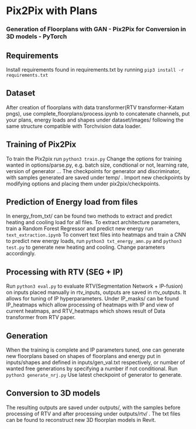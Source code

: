 # Pix2Pix with Plans
### Generation of Floorplans with GAN - Pix2Pix for Conversion in 3D models - PyTorch
## Requirements
Install requirements found in requirements.txt by running ```pip3 install -r requirements.txt```
## Dataset
After creation of floorplans with data transformer(RTV transformer-Katam pngs), use complete_floorplans/process.ipynb to concatenate channels, put your plans, energy loads and shapes under dataset/images/ following the same structure compatible with Torchvision data loader.
## Training of Pix2Pix
To train the Pix2pix run ```python3 train.py```
Change the options for training wanted in options/parse.py, e.g. batch size, condtional or not, learning rate, version of generator ...
The checkpoints for generator and discriminator, with samples generated are saved under temp/ . Import new checkpoints by modifying options and placing them under pix2pix/checkpoints. 
## Prediction of Energy load from files 
In energy_from_txt/ can be found two methods to extract and predict heating and cooling load for all files. To extract architecture parameters, train a Random Forest Regressor and predict new energy run ```text_extraction.ipynb``` 
To convert text files into heatmaps and train a CNN to predict new energy loads, run ```python3 txt_energy_amn.py``` and ```python3 test.py``` to generate new heating and cooling. Change parameters accordingly.
## Processing with RTV (SEG + IP)
Run ```python3 eval.py``` to evaluate RTV(Segmentation Network + IP-fusion) on inputs placed manually in rtv_inputs, outputs are saved in rtv_outputs. It allows for tuning of IP hyperparameters. Under IP_masks/ can be found IP_heatmaps which allow processing of heatmaps with IP and view of current heatmaps, and RTV_heatmaps which shows result of Data transformer from RTV paper. 
## Generation
When the training is complete and IP parameters tuned, one can generate new floorplans based on shapes of floorplans and energy put in inputs/shapes and defined in inputs/gen_val.txt respectively, or number of wanted free generations by specifying a number if not conditional. Run ```python3 generate_nrj.py``` Use latest checkpoint of generator to generate. 
## Conversion to 3D models 
The resulting outputs are saved under outputs/, with the samples before processing of RTV and after processing under outputs/rtv/ . The txt files can be found to reconstruct new 3D floorplan models in Revit. 

